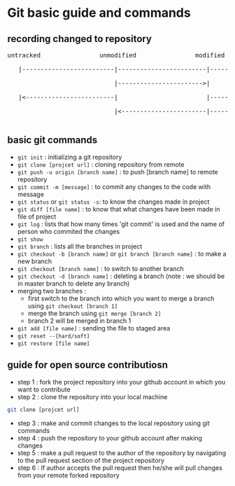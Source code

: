 # Git basic guide and commands

## recording changed to repository
<pre>
untracked                unmodified                modified                staged <br>
   |-------------------------|------------------------|---------------------->| <br>
                             |----------------------->|                       | <br>
   |<------------------------|                        |---------------------->| <br>
                             |<-----------------------|-----------------------| <br>
</pre>

## basic git commands
* ``` git init ``` : initializing a git repository
* ``` git clone [projcet url] ``` : cloning repository from remote
* ``` git push -u origin [branch name] ``` : to push [branch name] to remote repository
* ``` git commit -m [message] ``` : to commit any changes to the code with message
* ``` git status ``` or ``` git status -s ```: to know the changes made in project
* ``` git diff [file name] ``` : to know that what changes have been made in file of project
* ``` git log ``` : lists that how many times 'git commit' is used and the name of person who commited the changes
* ``` git show ```
* ``` git branch ``` : lists all the branches in project
* ``` git checkout -b [branch name] ``` or ``` git branch [branch name] ``` : to make a new branch
* ``` git checkout [branch name] ``` : to switch to another branch
* ``` git checkout -d [branch name] ``` : deleting a branch (note : we should be in master branch to delete any branch)
* merging two branches :
   * first switch to the branch into which you want to merge a branch using ``` git checkout [branch 1] ```
   * merge the branch using ``` git merge [branch 2] ```
   * branch 2 will be merged in branch 1
* ``` git add [file name] ``` : sending the file to staged area
* ``` git reset --[hard/soft] ```
* ``` git restore [file name] ```

## guide for open source contributiosn
* step 1 : fork the project repository into your github account in which you want to contribute
* step 2 : clone the repository into your local machine
```sh
git clone [projcet url]
```
* step 3 : make and commit changes to the local repository using git commands
* step 4 : push the repository to your github account after making changes
* step 5 : make a pull request to the author of the repository by navigating to the pull request section of the project repository
* step 6 : If author accepts the pull request then he/she will pull changes from your remote forked repository
